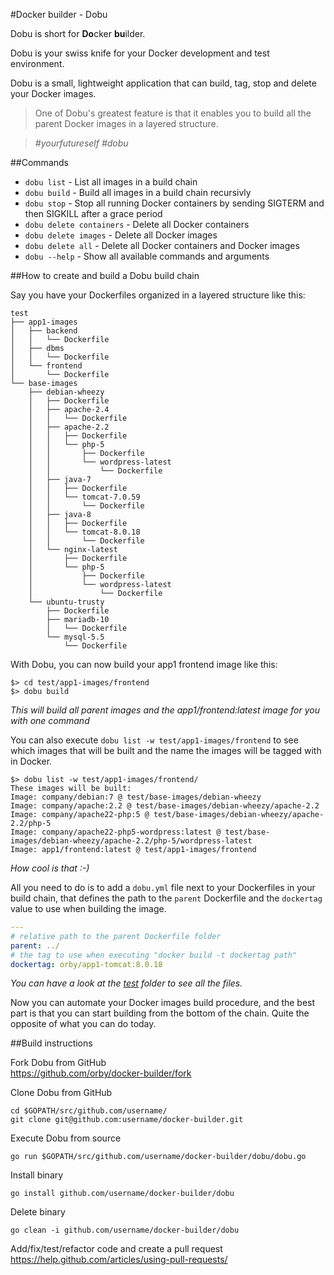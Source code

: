 #Docker builder - Dobu

Dobu is short for **Do**cker **bu**ilder.

Dobu is your swiss knife for your Docker development and test environment.

Dobu is a small, lightweight application that can build, tag, stop and delete your Docker images.

>One of Dobu's greatest feature is that it enables you to build all the parent Docker images in a layered structure.  

>*#yourfutureself #dobu*

##Commands

- `dobu list` - List all images in a build chain  
- `dobu build` - Build all images in a build chain recursivly  
- `dobu stop` - Stop all running Docker containers by sending SIGTERM and then SIGKILL after a grace period  
- `dobu delete containers` - Delete all Docker containers
- `dobu delete images` - Delete all Docker images  
- `dobu delete all` - Delete all Docker containers and Docker images
- `dobu --help` - Show all available commands and arguments

##How to create and build a Dobu build chain

Say you have your Dockerfiles organized in a layered structure like this:

```
test
├── app1-images
│   ├── backend
│   │   └── Dockerfile
│   ├── dbms
│   │   └── Dockerfile
│   └── frontend
│       └── Dockerfile
└── base-images
    ├── debian-wheezy
    │   ├── Dockerfile
    │   ├── apache-2.4
    │   │   └── Dockerfile
    │   ├── apache-2.2
    │   │   ├── Dockerfile
    │   │   └── php-5
    │   │       ├── Dockerfile
    │   │       └── wordpress-latest
    │   │           └── Dockerfile
    │   ├── java-7
    │   │   ├── Dockerfile
    │   │   └── tomcat-7.0.59
    │   │       └── Dockerfile
    │   ├── java-8
    │   │   ├── Dockerfile
    │   │   └── tomcat-8.0.18
    │   │       └── Dockerfile
    │   └── nginx-latest
    │       ├── Dockerfile
    │       └── php-5
    │           ├── Dockerfile
    │           └── wordpress-latest
    │               └── Dockerfile
    └── ubuntu-trusty
        ├── Dockerfile
        ├── mariadb-10
        │   └── Dockerfile
        └── mysql-5.5
            └── Dockerfile
```

With Dobu, you can now build your app1 frontend image like this:
```
$> cd test/app1-images/frontend
$> dobu build
```

*This will build all parent images and the app1/frontend:latest image for you with one command*

You can also execute `dobu list -w test/app1-images/frontend` to see which images that will be built and the name the images will be tagged with in Docker.
```
$> dobu list -w test/app1-images/frontend/
These images will be built:
Image: company/debian:7 @ test/base-images/debian-wheezy
Image: company/apache:2.2 @ test/base-images/debian-wheezy/apache-2.2
Image: company/apache22-php:5 @ test/base-images/debian-wheezy/apache-2.2/php-5
Image: company/apache22-php5-wordpress:latest @ test/base-images/debian-wheezy/apache-2.2/php-5/wordpress-latest
Image: app1/frontend:latest @ test/app1-images/frontend
```
*How cool is that :-)*

All you need to do is to add a `dobu.yml` file next to your Dockerfiles in your build chain, that defines the path to the `parent` Dockerfile and the `dockertag` value to use when building the image.

```yaml
---
# relative path to the parent Dockerfile folder
parent: ../
# the tag to use when executing "docker build -t dockertag path"
dockertag: orby/app1-tomcat:8.0.18
```
*You can have a look at the [test](test/) folder to see all the files.*

Now you can automate your Docker images build procedure, and the best part is that you can start building from the bottom of the chain. Quite the opposite of what you can do today.

##Build instructions

Fork Dobu from GitHub  
https://github.com/orby/docker-builder/fork

Clone Dobu from GitHub
```
cd $GOPATH/src/github.com/username/
git clone git@github.com:username/docker-builder.git
```

Execute Dobu from source
```
go run $GOPATH/src/github.com/username/docker-builder/dobu/dobu.go
```

Install binary
```
go install github.com/username/docker-builder/dobu
```

Delete binary
```
go clean -i github.com/username/docker-builder/dobu
```

Add/fix/test/refactor code and create a pull request  
https://help.github.com/articles/using-pull-requests/
